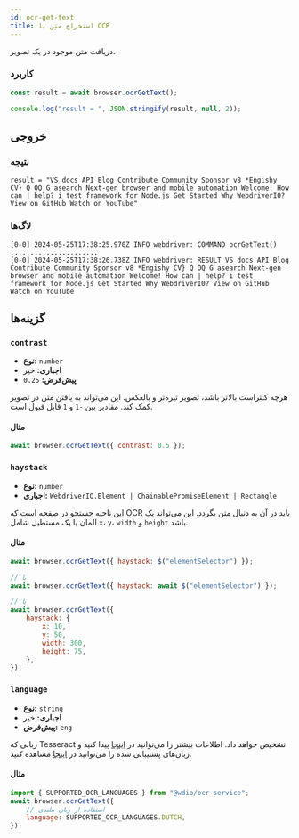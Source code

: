 ```yaml
---
id: ocr-get-text
title: استخراج متن با OCR
---
```


دریافت متن موجود در یک تصویر.

### کاربرد

```js
const result = await browser.ocrGetText();

console.log("result = ", JSON.stringify(result, null, 2));
```

## خروجی

### نتیجه

```logs
result = "VS docs API Blog Contribute Community Sponsor v8 *Engishy CV} Q OQ G asearch Next-gen browser and mobile automation Welcome! How can | help? i test framework for Node.js Get Started Why WebdriverI0? View on GitHub Watch on YouTube"
```

### لاگ‌ها

```log
[0-0] 2024-05-25T17:38:25.970Z INFO webdriver: COMMAND ocrGetText()
......................
[0-0] 2024-05-25T17:38:26.738Z INFO webdriver: RESULT VS docs API Blog Contribute Community Sponsor v8 *Engishy CV} Q OQ G asearch Next-gen browser and mobile automation Welcome! How can | help? i test framework for Node.js Get Started Why WebdriverI0? View on GitHub Watch on YouTube
```

## گزینه‌ها

### `contrast`

-   **نوع:** `number`
-   **اجباری:** خیر
-   **پیش‌فرض:** `0.25`

هرچه کنتراست بالاتر باشد، تصویر تیره‌تر و بالعکس. این می‌تواند به یافتن متن در تصویر کمک کند. مقادیر بین `-1` و `1` قابل قبول است.

#### مثال

```js
await browser.ocrGetText({ contrast: 0.5 });
```

### `haystack`

-   **نوع:** `number`
-   **اجباری:** `WebdriverIO.Element | ChainablePromiseElement | Rectangle`

این ناحیه جستجو در صفحه است که OCR باید در آن به دنبال متن بگردد. این می‌تواند یک المان یا یک مستطیل شامل `x`، `y`، `width` و `height` باشد.

#### مثال

```js
await browser.ocrGetText({ haystack: $("elementSelector") });

// یا
await browser.ocrGetText({ haystack: await $("elementSelector") });

// یا
await browser.ocrGetText({
    haystack: {
        x: 10,
        y: 50,
        width: 300,
        height: 75,
    },
});
```

### `language`

-   **نوع:** `string`
-   **اجباری:** خیر
-   **پیش‌فرض:** `eng`

زبانی که Tesseract تشخیص خواهد داد. اطلاعات بیشتر را می‌توانید در [اینجا](https://tesseract-ocr.github.io/tessdoc/Data-Files-in-different-versions) پیدا کنید و زبان‌های پشتیبانی شده را می‌توانید در [اینجا](https://github.com/webdriverio/visual-testing/blob/main/packages/ocr-service/src/utils/constants.ts) مشاهده کنید.

#### مثال

```js
import { SUPPORTED_OCR_LANGUAGES } from "@wdio/ocr-service";
await browser.ocrGetText({
    // استفاده از زبان هلندی
    language: SUPPORTED_OCR_LANGUAGES.DUTCH,
});
```